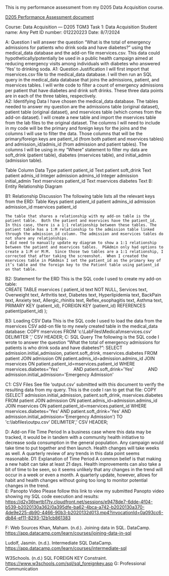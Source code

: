This is my performance assessment from my D205 Data Acquisition course. 

[D205 Performance Assessment document](assets/D205_Pett_PerfAssessment.docx)




Course: Data Acquisition — D205
TGM3 Task 1: Data Acquisition
Student name: Amy Pett
ID number: 012220223
Date: 8/7/2024
 

A: Question
I will answer the question “What is the total of emergency admissions for patients who drink soda and have diabetes?” using the medical_data database and the add-on file mservices.csv. This data could hypothetically/potentially be used in a public health campaign aimed at reducing emergency visits among individuals with diabetes who answered ‘Yes’ to drinking soda.
A1: Question Justification
I will first import that mservices.csv file to the medical_data database. I will then run an SQL query in the medical_data database that joins the admissions, patient, and mservices tables.  I will write code to filter a count of emergency admissions per patient that have diabetes and drink soft drinks. These three data points are in each of the three tables, respectively.  
A2: Identifying Data
I have chosen the medical_data database. The tables needed to answer my question are the admissions table (original dataset), patient table (original dataset), and mservices table (which comes from the add-on dataset).  I will create a new table and import the mservices table from the lab files to the original dataset. 
The columns I will need to include in my code will be the primary and foreign keys for the joins and the columns I will use to filter the data.  Those columns that will be the primary/foreign keys are patient_id (from both patient and mservices tables) and admission_id/admis_id (from admission and patient tables).  The columns I will be using in my “Where” statement to filter my data are soft_drink (patient table), diabetes (mservices table), and initial_admin (admission table).

Table	Column	Data Type
patient	patient_id	Text
patient	soft_drink	Text
patient	admis_id	Integer
admission	admins_id	Integer
admission	initial_admin	Text
mservices	patient_id	Text
mservices	diabetes	Text
B: Entity Relationship Diagram
 
B1: Relationship Discussion
The following table lists all the relevant keys from the ERD:
Table	Keys
patient	patient_id
patient	admins_id
admission	admission_id
mservices	patient_id

	The table that shares a relationship with my add-on table is the patient table.  Both the patient and mservices have the patient_id.  In this case, there is a 1:1 relationship between these tables. The patient table has a 1:M relationship to the admission table linked through the admission_id column. The admission and mservices tables do not share any relationships. 
	I did need to manually update my diagram to show a 1:1 relationship between the patient and mservices tables.  PGAdmin only had options to create a 1:M or M:M.  Since those two tables are a 1:1 relationship, I corrected that after taking the screenshot.  When I created the mservices table in PGAdmin I set the patient_id as the primary key of it’s table and the foreign key to the Patient table using patient_id on that table. 
 
B2: Statement for the ERD
This is the SQL code I used to create my add-on table:	
CREATE TABLE mservices
(
     patient_id text NOT NULL,
     Services text,
      Overweight text,
      Arthritis text,
      Diabetes text,
      Hyperlipidemia text,
      BackPain text,
      Anxiety text,
      Allergic_rhinitis text,
      Reflex_esophagitis text,
      Asthma text,
PRIMARY KEY (patient_id),
FOREIGN KEY (patient_id) REFERENCES patient(patient_id)
);

B3: Loading CSV Data
This is the SQL code I used to load the data from the mservices CSV add-on file to my newly created table in the medical_data database:
COPY mservices
FROM 'c:\LabFiles\Medical\mservices.csv'
DELIMITER ','
CSV HEADER;
C: SQL Query
	The following is the SQL code I wrote to answer the question  “What the total of emergency admissions for patients is who drink soda and have diabetes?”:
SELECT admission.initial_admission, patient.soft_drink, mservices.diabetes
FROM patient
JOIN admission
ON patient.admis_id=admission.admins_id
JOIN mservices
ON patient.patient_id=mservices.patient_id
WHERE mservices.diabetes='Yes'
      AND patient.soft_drink='Yes'
      AND admission.initial_admission='Emergency Admission'

C1: CSV Files
See file ‘output.csv’ submitted with this document to verify the resulting data from my query. This is the code I ran to get that file:
COPY (SELECT admission.initial_admission, patient.soft_drink, mservices.diabetes
FROM patient
JOIN admission
ON patient.admis_id=admission.admins_id
JOIN mservices
ON patient.patient_id=mservices.patient_id
WHERE mservices.diabetes='Yes'
AND patient.soft_drink='Yes'
AND admission.initial_admission='Emergency Admission')
TO 'c:\labfiles\outpu.csv'
DELIMITER','
CSV HEADER;

D: Add-on File Time Period
In a business case where this data may be tracked, it would be in tandem with a community health initiative to decrease soda consumption in the general population. Any campaign would take time to put together and then launch.  Health changes will take weeks as well.  A quarterly review of any trends in this data point seems reasonable.
D1: Explanation of Time Period
A common belief is that making a new habit can take at least 21 days.  Health improvements can also take a bit of time to be seen, so it seems unlikely that any changes in the trend will occur in a week or even a month.  A quarterly update, however, allows for habit and health changes without going too long to monitor potential changes in the trend.   
E: Panopto Video
Please follow this link to view my submitted Panopto video showing my SQL code execution and results:
https://d2y36twrtb17ty.cloudfront.net/sessions/e9478de7-6dde-4f04-b539-b2020130a362/0a395dfe-ba62-4bca-a742-b2020130a370-4de9e225-db90-4466-90b3-b2020132d013.mp4?invocationId=0a093cc6-db84-ef11-8293-12b1cb861383

F: Web Sources
Khan, Maham. (n.d.). Joining data in SQL. DataCamp. https://app.datacamp.com/learn/courses/joining-data-in-sql

Ludolf, Jasmin. (n.d.). Intermediate SQL DataCamp. https://app.datacamp.com/learn/courses/intermediate-sql

W3Schools. (n.d.) SQL FOREIGN KEY Constraint.
https://www.w3schools.com/sql/sql_foreignkey.asp
G: Professional Communication




